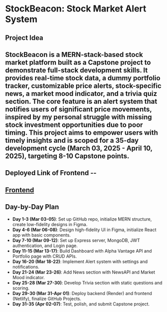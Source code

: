 # StockBeacon: Stock Market Alert System

## Project Idea
StockBeacon is a MERN-stack-based stock market platform built as a Capstone project to demonstrate full-stack development skills. It provides real-time stock data, a dummy portfolio tracker, customizable price alerts, stock-specific news, a market mood indicator, and a trivia quiz section. The core feature is an alert system that notifies users of significant price movements, inspired by my personal struggle with missing stock investment opportunities due to poor timing. This project aims to empower users with timely insights and is scoped for a 35-day development cycle (March 03, 2025 - April 10, 2025), targeting 8-10 Capstone points.
---

## Deployed Link of Frontend --

## [Frontend](https://stockbeacon.netlify.app/)


## Day-by-Day Plan
- **Day 1-3 (Mar 03-05)**: Set up GitHub repo, initialize MERN structure, create low-fidelity designs in Figma.
- **Day 4-6 (Mar 06-08)**: Design high-fidelity UI in Figma, initialize React app with basic components.
- **Day 7-10 (Mar 09-12)**: Set up Express server, MongoDB, JWT authentication, and Login page.
- **Day 11-15 (Mar 13-17)**: Build Dashboard with Alpha Vantage API and Portfolio page with CRUD APIs.
- **Day 16-20 (Mar 18-22)**: Implement Alert system with settings and notifications.
- **Day 21-24 (Mar 23-26)**: Add News section with NewsAPI and Market Mood indicator.
- **Day 25-28 (Mar 27-30)**: Develop Trivia section with static questions and scoring.
- **Day 29-30 (Mar 31-Apr 01)**: Deploy backend (Render) and frontend (Netlify), finalize GitHub Projects.
- **Day 31-35 (Apr 02-07)**: Test, polish, and submit Capstone project.